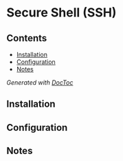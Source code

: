 # Secure Shell (SSH)

## Contents

<!-- START doctoc generated TOC please keep comment here to allow auto update -->
<!-- DON'T EDIT THIS SECTION, INSTEAD RE-RUN doctoc TO UPDATE -->

- [Installation](#installation)
- [Configuration](#configuration)
- [Notes](#notes)

<!-- END doctoc generated TOC please keep comment here to allow auto update -->
*Generated with [DocToc](https://github.com/thlorenz/doctoc)*
## Installation

## Configuration

## Notes

